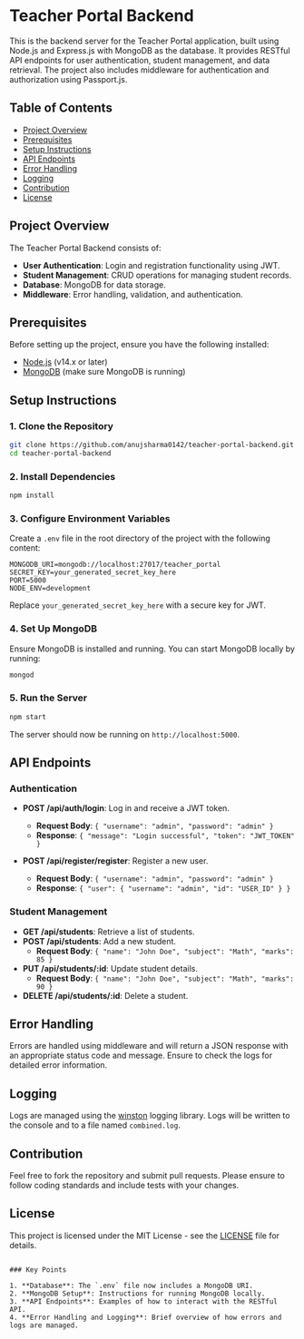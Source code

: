 # Teacher Portal Backend

This is the backend server for the Teacher Portal application, built using Node.js and Express.js with MongoDB as the database. It provides RESTful API endpoints for user authentication, student management, and data retrieval. The project also includes middleware for authentication and authorization using Passport.js.

## Table of Contents

- [Project Overview](#project-overview)
- [Prerequisites](#prerequisites)
- [Setup Instructions](#setup-instructions)
- [API Endpoints](#api-endpoints)
- [Error Handling](#error-handling)
- [Logging](#logging)
- [Contribution](#contribution)
- [License](#license)

## Project Overview

The Teacher Portal Backend consists of:

- **User Authentication**: Login and registration functionality using JWT.
- **Student Management**: CRUD operations for managing student records.
- **Database**: MongoDB for data storage.
- **Middleware**: Error handling, validation, and authentication.

## Prerequisites

Before setting up the project, ensure you have the following installed:

- [Node.js](https://nodejs.org/) (v14.x or later)
- [MongoDB](https://www.mongodb.com/) (make sure MongoDB is running)

## Setup Instructions

### 1. Clone the Repository

```bash
git clone https://github.com/anujsharma0142/teacher-portal-backend.git
cd teacher-portal-backend
```

### 2. Install Dependencies

```bash
npm install
```

### 3. Configure Environment Variables

Create a `.env` file in the root directory of the project with the following content:

```env
MONGODB_URI=mongodb://localhost:27017/teacher_portal
SECRET_KEY=your_generated_secret_key_here
PORT=5000
NODE_ENV=development
```

Replace `your_generated_secret_key_here` with a secure key for JWT.

### 4. Set Up MongoDB

Ensure MongoDB is installed and running. You can start MongoDB locally by running:

```bash
mongod
```

### 5. Run the Server

```bash
npm start
```

The server should now be running on `http://localhost:5000`.

## API Endpoints

### Authentication

- **POST /api/auth/login**: Log in and receive a JWT token.
  - **Request Body**: `{ "username": "admin", "password": "admin" }`
  - **Response**: `{ "message": "Login successful", "token": "JWT_TOKEN" }`

- **POST /api/register/register**: Register a new user.
  - **Request Body**: `{ "username": "admin", "password": "admin" }`
  - **Response**: `{ "user": { "username": "admin", "id": "USER_ID" } }`

### Student Management

- **GET /api/students**: Retrieve a list of students.
- **POST /api/students**: Add a new student.
  - **Request Body**: `{ "name": "John Doe", "subject": "Math", "marks": 85 }`
- **PUT /api/students/:id**: Update student details.
  - **Request Body**: `{ "name": "John Doe", "subject": "Math", "marks": 90 }`
- **DELETE /api/students/:id**: Delete a student.

## Error Handling

Errors are handled using middleware and will return a JSON response with an appropriate status code and message. Ensure to check the logs for detailed error information.

## Logging

Logs are managed using the [winston](https://www.npmjs.com/package/winston) logging library. Logs will be written to the console and to a file named `combined.log`.

## Contribution

Feel free to fork the repository and submit pull requests. Please ensure to follow coding standards and include tests with your changes.

## License

This project is licensed under the MIT License - see the [LICENSE](LICENSE) file for details.

```

### Key Points

1. **Database**: The `.env` file now includes a MongoDB URI.
2. **MongoDB Setup**: Instructions for running MongoDB locally.
3. **API Endpoints**: Examples of how to interact with the RESTful API.
4. **Error Handling and Logging**: Brief overview of how errors and logs are managed.
